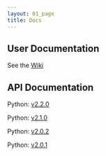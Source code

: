 ```yaml
---
layout: 01_page
title: Docs
---
```


## User Documentation

See the [Wiki](https://github.com/mapnik/mapnik/wiki)

## API Documentation

Python: [v2.2.0](/docs/v2.2.0/api/python/index.html)

Python: [v2.1.0](/docs/v2.1.0/api/python/index.html)

Python: [v2.0.2](/docs/v2.0.2/api/python/index.html)

Python: [v2.0.1](/docs/v2.0.1/api/python/index.html)